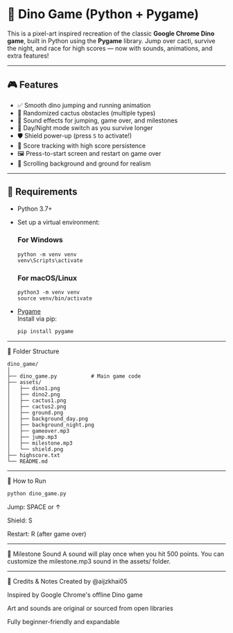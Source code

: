 # 🦖 Dino Game (Python + Pygame)

This is a pixel-art inspired recreation of the classic **Google Chrome Dino game**, built in Python using the **Pygame** library. Jump over cacti, survive the night, and race for high scores — now with sounds, animations, and extra features!

---

## 🎮 Features

- ✅ Smooth dino jumping and running animation
- 🌵 Randomized cactus obstacles (multiple types)
- 🎵 Sound effects for jumping, game over, and milestones
- 🌙 Day/Night mode switch as you survive longer
- 🛡️ Shield power-up (press `S` to activate!)
- 🏁 Score tracking with high score persistence
- 🖼️ Press-to-start screen and restart on game over
- 🌄 Scrolling background and ground for realism

---

## 🧰 Requirements

- Python 3.7+
- Set up a virtual environment:
  ### For Windows
  
  ```
  python -m venv venv
  venv\Scripts\activate
  ```
  
  ### For macOS/Linux
  ```
  python3 -m venv venv
  source venv/bin/activate
  ```
  
- [Pygame](https://www.pygame.org/)  
  Install via pip:
  
  ```bash
  pip install pygame
  ```
---
📁 Folder Structure
```
dino_game/
│
├── dino_game.py           # Main game code
├── assets/
│   ├── dino1.png
│   ├── dino2.png
│   ├── cactus1.png
│   ├── cactus2.png
│   ├── ground.png
│   ├── background_day.png
│   ├── background_night.png
│   ├── gameover.mp3
│   ├── jump.mp3
│   ├── milestone.mp3
│   └── shield.png
├── highscore.txt
└── README.md
```
---

🚀 How to Run
```bash
python dino_game.py
```

Jump: SPACE or ↑

Shield: S

Restart: R (after game over)

---

🔔 Milestone Sound
A sound will play once when you hit 500 points. You can customize the milestone.mp3 sound in the assets/ folder.

---
🧠 Credits & Notes
Created by @aijzkhai05

Inspired by Google Chrome's offline Dino game

Art and sounds are original or sourced from open libraries

Fully beginner-friendly and expandable
